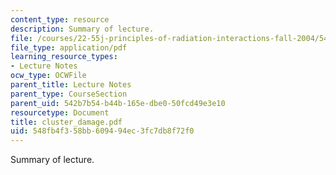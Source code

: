 ```yaml
---
content_type: resource
description: Summary of lecture.
file: /courses/22-55j-principles-of-radiation-interactions-fall-2004/548fb4f358bb609494ec3fc7db8f72f0_cluster_damage.pdf
file_type: application/pdf
learning_resource_types:
- Lecture Notes
ocw_type: OCWFile
parent_title: Lecture Notes
parent_type: CourseSection
parent_uid: 542b7b54-b44b-165e-dbe0-50fcd49e3e10
resourcetype: Document
title: cluster_damage.pdf
uid: 548fb4f3-58bb-6094-94ec-3fc7db8f72f0
---
```

Summary of lecture.

